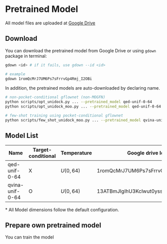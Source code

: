 # Pretrained Model

All model files are uploaded at [Google Drive](https://drive.google.com/drive/folders/1OaJ9vaaykDhkyfl-JE5A5DzTeOMrUeqy)

## Download

You can download the pretrained model from Google Drive or using `gdown` package in terminal:

```bash
gdown <id> # if it fails, use gdown --id <id>

# example
gdown 1romQcMrJ7UM6Ps7sFrrvGp4Rmj_I2OBi
```

In addition, the pretrained models are auto-downloaded by declaring name.

```bash
# non-pocket-conditional gflownet (non-MOGFN)
python scripts/opt_unidock.py ... --pretrained_model qed-unif-0-64
python scripts/opt_unidock_moo.py ... --pretrained_model qed-unif-0-64

# few-shot training using pocket-conditional gflownet
python scripts/few_shot_unidock_moo.py ... --pretrained_model qvina-unif-0-64
```

## Model List

| Name            | Target-conditional | Temperature | Google drive Id                   | Updated    | Note                                          |
| --------------- | ------------------ | ----------- | --------------------------------- | ---------- | --------------------------------------------- |
| qed-unif-0-64   | X                  | $U(0, 64)$  | 1romQcMrJ7UM6Ps7sFrrvGp4Rmj_I2OBi | 2025-05-12 | [script](scripts/pretrain_qed.py)             |
| qvina-unif-0-64 | O                  | $U(0, 64)$  | 13ATBmJIgIhU3Kclwut0yssjaciPCieEV | 2025-05-12 | [script](scripts/train_pocket_conditional.py) |

\* All Model dimensions follow the default configuration.

## Prepare own pretrained model

You can train the model
